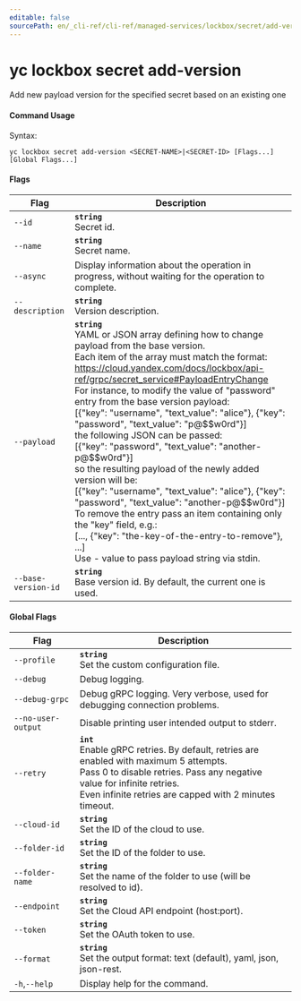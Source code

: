 ```yaml
---
editable: false
sourcePath: en/_cli-ref/cli-ref/managed-services/lockbox/secret/add-version.md
---
```


# yc lockbox secret add-version

Add new payload version for the specified secret based on an existing one

#### Command Usage

Syntax: 

`yc lockbox secret add-version <SECRET-NAME>|<SECRET-ID> [Flags...] [Global Flags...]`

#### Flags

| Flag | Description |
|----|----|
|`--id`|<b>`string`</b><br/>Secret id.|
|`--name`|<b>`string`</b><br/>Secret name.|
|`--async`|Display information about the operation in progress, without waiting for the operation to complete.|
|`--description`|<b>`string`</b><br/>Version description.|
|`--payload`|<b>`string`</b><br/>YAML or JSON array defining how to change payload from the base version.<br/>Each item of the array must match the format: https://cloud.yandex.com/docs/lockbox/api-ref/grpc/secret_service#PayloadEntryChange<br/>For instance, to modify the value of "password" entry from the base version payload:<br/>[{"key": "username", "text_value": "alice"}, {"key": "password", "text_value": "p@$$w0rd"}]<br/>the following JSON can be passed:<br/>[{"key": "password", "text_value": "another-p@$$w0rd"}]<br/>so the resulting payload of the newly added version will be:<br/>[{"key": "username", "text_value": "alice"}, {"key": "password", "text_value": "another-p@$$w0rd"}]<br/>To remove the entry pass an item containing only the "key" field, e.g.:<br/>[..., {"key": "the-key-of-the-entry-to-remove"}, ...]<br/>Use - value to pass payload string via stdin.|
|`--base-version-id`|<b>`string`</b><br/>Base version id. By default, the current one is used.|

#### Global Flags

| Flag | Description |
|----|----|
|`--profile`|<b>`string`</b><br/>Set the custom configuration file.|
|`--debug`|Debug logging.|
|`--debug-grpc`|Debug gRPC logging. Very verbose, used for debugging connection problems.|
|`--no-user-output`|Disable printing user intended output to stderr.|
|`--retry`|<b>`int`</b><br/>Enable gRPC retries. By default, retries are enabled with maximum 5 attempts.<br/>Pass 0 to disable retries. Pass any negative value for infinite retries.<br/>Even infinite retries are capped with 2 minutes timeout.|
|`--cloud-id`|<b>`string`</b><br/>Set the ID of the cloud to use.|
|`--folder-id`|<b>`string`</b><br/>Set the ID of the folder to use.|
|`--folder-name`|<b>`string`</b><br/>Set the name of the folder to use (will be resolved to id).|
|`--endpoint`|<b>`string`</b><br/>Set the Cloud API endpoint (host:port).|
|`--token`|<b>`string`</b><br/>Set the OAuth token to use.|
|`--format`|<b>`string`</b><br/>Set the output format: text (default), yaml, json, json-rest.|
|`-h`,`--help`|Display help for the command.|
